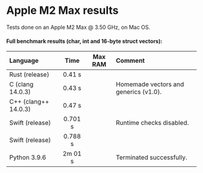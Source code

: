 # Apple M2 Max results

Tests done on an Apple M2 Max @ 3.50 GHz, on Mac OS.


#### Full benchmark results (char, int and 16-byte struct vectors):

| Language                 | Time       | Max RAM   | Comment                                                 |
| :----------------------- | :--------: | :-------: | :------------------------------------------------------ |
| Rust (release)           | 0.41 s     |           |                                                         |
| C (clang 14.0.3)         | 0.43 s     |           | Homemade vectors and generics (v1.0).                   |
| C++ (clang++ 14.0.3)     | 0.47 s     |           |                                                         |
| Swift (release)          | 0.701 s    |           | Runtime checks disabled.                                |
| Swift (release)          | 0.788 s    |           |                                                         |
| Python 3.9.6             | 2m 01 s    |           | Terminated successfully.                                |
